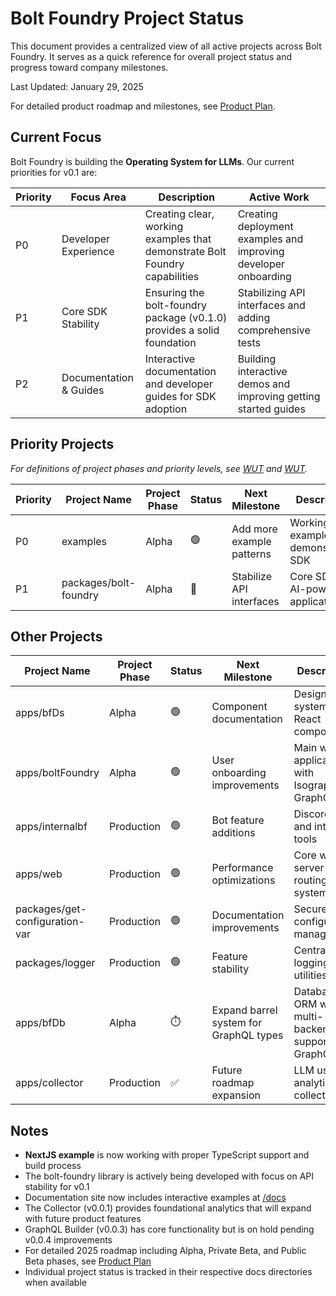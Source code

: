 # Bolt Foundry Project Status

This document provides a centralized view of all active projects across Bolt
Foundry. It serves as a quick reference for overall project status and progress
toward company milestones.

Last Updated: January 29, 2025

For detailed product roadmap and milestones, see [Product Plan](/404.md).

## Current Focus

Bolt Foundry is building the **Operating System for LLMs**. Our current
priorities for v0.1 are:

| Priority | Focus Area             | Description                                                                 | Active Work                                                     |
| -------- | ---------------------- | --------------------------------------------------------------------------- | --------------------------------------------------------------- |
| P0       | Developer Experience   | Creating clear, working examples that demonstrate Bolt Foundry capabilities | Creating deployment examples and improving developer onboarding |
| P1       | Core SDK Stability     | Ensuring the bolt-foundry package (v0.1.0) provides a solid foundation      | Stabilizing API interfaces and adding comprehensive tests       |
| P2       | Documentation & Guides | Interactive documentation and developer guides for SDK adoption             | Building interactive demos and improving getting started guides |

## Priority Projects

_For definitions of project phases and priority levels, see [WUT](/404.md) and
[WUT](/404.md)._

| Priority | Project Name          | Project Phase | Status | Next Milestone            | Description                          | References                                                                                           |
| -------- | --------------------- | ------------- | ------ | ------------------------- | ------------------------------------ | ---------------------------------------------------------------------------------------------------- |
| P0       | examples              | Alpha         | 🟢     | Add more example patterns | Working examples demonstrating SDK   | [README](../../docs/guides/README.md), [NextJS](../../docs/guides/README.md)                         |
| P1       | packages/bolt-foundry | Alpha         | 🚀     | Stabilize API interfaces  | Core SDK for AI-powered applications | [NPM](https://www.npmjs.com/package/@bolt-foundry/bolt-foundry), [Docs](../../docs/guides/README.md) |

## Other Projects

| Project Name                   | Project Phase | Status | Next Milestone                         | Description                                       | References                                                               |
| ------------------------------ | ------------- | ------ | -------------------------------------- | ------------------------------------------------- | ------------------------------------------------------------------------ |
| apps/bfDs                      | Alpha         | 🟢     | Component documentation                | Design system with React components               | [Components](/404.md)                                                    |
| apps/boltFoundry               | Alpha         | 🟢     | User onboarding improvements           | Main web application with Isograph GraphQL        | [Routes](/404.md), [Docs](https://boltfoundry.com/docs)                  |
| apps/internalbf                | Production    | 🟢     | Bot feature additions                  | Discord bot and internal tools                    | [Code](/404.md)                                                          |
| apps/web                       | Production    | 🟢     | Performance optimizations              | Core web server and routing system                | [Web server](/404.md)                                                    |
| packages/get-configuration-var | Production    | 🟢     | Documentation improvements             | Secure configuration management                   | [NPM](https://www.npmjs.com/package/@bolt-foundry/get-configuration-var) |
| packages/logger                | Production    | 🟢     | Feature stability                      | Centralized logging utilities                     | [NPM](https://www.npmjs.com/package/@bolt-foundry/logger)                |
| apps/bfDb                      | Alpha         | ⏱️     | Expand barrel system for GraphQL types | Database ORM with multi-backend support & GraphQL | [README](../../apps/bfDb/memos/guides/data-model.md), [GraphQL](/404.md) |
| apps/collector                 | Production    | ✅     | Future roadmap expansion               | LLM usage analytics collector                     | [Status](../../apps/collector/memos/guides/status.md)                    |

## Notes

- **NextJS example** is now working with proper TypeScript support and build
  process
- The bolt-foundry library is actively being developed with focus on API
  stability for v0.1
- Documentation site now includes interactive examples at
  [/docs](https://boltfoundry.com/docs)
- The Collector (v0.0.1) provides foundational analytics that will expand with
  future product features
- GraphQL Builder (v0.0.3) has core functionality but is on hold pending v0.0.4
  improvements
- For detailed 2025 roadmap including Alpha, Private Beta, and Public Beta
  phases, see [Product Plan](/404.md)
- Individual project status is tracked in their respective docs directories when
  available
